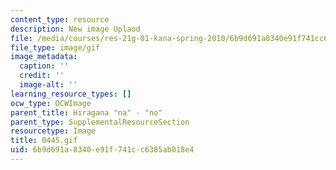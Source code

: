 ```yaml
---
content_type: resource
description: New image Uplaod
file: /media/courses/res-21g-01-kana-spring-2010/6b9d691a8340e91f741cc6385ab018e4_0445.gif
file_type: image/gif
image_metadata:
  caption: ''
  credit: ''
  image-alt: ''
learning_resource_types: []
ocw_type: OCWImage
parent_title: Hiragana "na" - "no"
parent_type: SupplementalResourceSection
resourcetype: Image
title: 0445.gif
uid: 6b9d691a-8340-e91f-741c-c6385ab018e4
---
```

